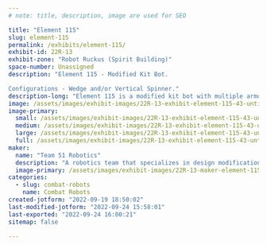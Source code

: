 ```yaml
---
# note: title, description, image are used for SEO

title: "Element 115"
slug: element-115
permalink: /exhibits/element-115/
exhibit-id: 22R-13
exhibit-zone: "Robot Ruckus (Spirit Building)"
space-number: Unassigned
description: "Element 115 - Modified Kit Bot.

Configurations - Wedge and/or Vertical Spinner."
description-long: "Element 115 is a modified kit bot with multiple armor configurations. Its active weapon is a vertical spinner. Element 115 has several modifications to its chassis and external armor. These modifications help to prevent extensive damage to our bot giving us a better opportunity to go the distance in each battle. "
image: /assets/images/exhibit-images/22R-13-exhibit-element-115-43-untitled-artwork-6-8029-large.jpg
image-primary: 
  small: /assets/images/exhibit-images/22R-13-exhibit-element-115-43-untitled-artwork-6-8029-small.jpg
  medium: /assets/images/exhibit-images/22R-13-exhibit-element-115-43-untitled-artwork-6-8029-medium.jpg
  large: /assets/images/exhibit-images/22R-13-exhibit-element-115-43-untitled-artwork-6-8029-large.jpg
  full: /assets/images/exhibit-images/22R-13-exhibit-element-115-43-untitled-artwork-6-8029-full.jpg
maker: 
  name: "Team 51 Robotics"
  description: "A robotics team that specializes in design modifications in an effort to out strategize our opponents. Team 51 Robotics enjoys competing, meeting new people, and learning from each experience, regardless if we win or lose."
  image-primary: /assets/images/exhibit-images/22R-13-maker-element-115-untitled-artwork-6-medium.jpg
categories: 
  - slug: combat-robots
    name: Combat Robots
created-jotform: "2022-09-19 18:50:02"
last-modified-jotform: "2022-09-24 15:58:01"
last-exported: "2022-09-24 16:00:21"
sitemap: false

---
```

